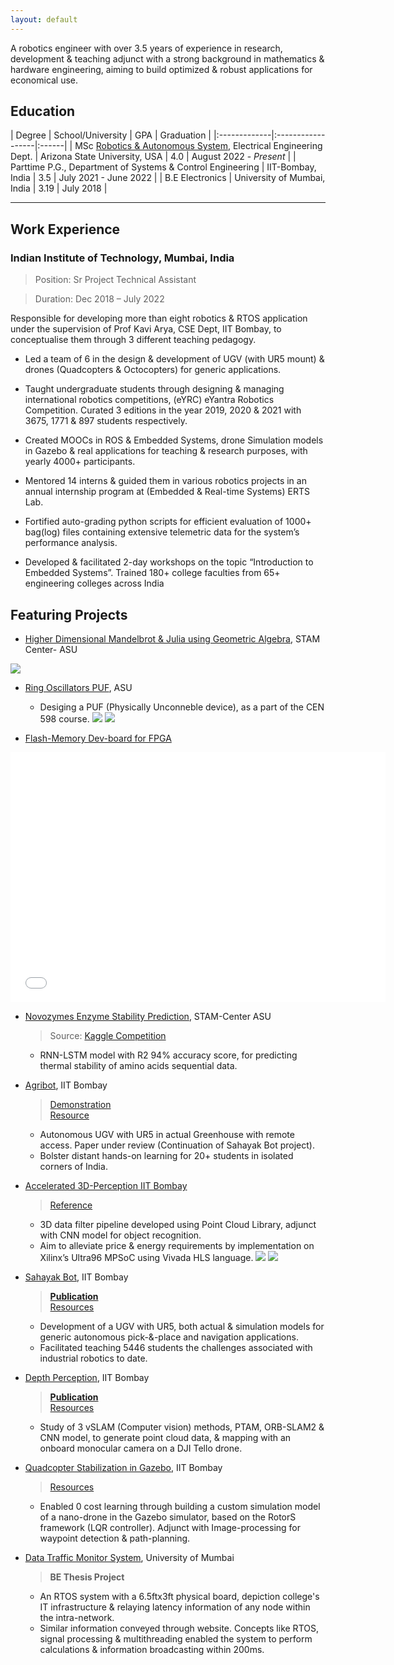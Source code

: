 ```yaml
---
layout: default
---
```


A robotics engineer with over 3.5 years of experience in research, development & teaching adjunct with a strong background in mathematics & hardware engineering, aiming to build optimized & robust applications for economical use.

## Education

| Degree        | School/University          | GPA | Graduation |
|:-------------|:------------------|:------|
| MSc [Robotics & Autonomous System](./content/Education/MSc.html), Electrical Engineering Dept. | Arizona State University, USA | 4.0 | August 2022 - _Present_  |
| Parttime P.G., Department of Systems & Control Engineering | IIT-Bombay, India   | 3.5 | July 2021 - June 2022  |
| B.E Electronics           | University of Mumbai, India      | 3.19 | July 2018   |


* * *


## Work Experience

### Indian Institute of Technology, Mumbai, India

> Position: Sr Project Technical Assistant 

> Duration: Dec 2018 – July 2022

Responsible for developing more than eight robotics & RTOS application under the supervision of Prof Kavi Arya, CSE Dept, IIT Bombay, to conceptualise them through 3 different teaching pedagogy.

- Led a team of 6 in the design & development of UGV (with UR5 mount) & drones (Quadcopters & Octocopters) for generic applications.

- Taught undergraduate students through designing & managing international robotics competitions, (eYRC) eYantra Robotics Competition. Curated 3 editions in the year 2019, 2020 & 2021 with 3675, 1771 & 897 students respectively.

- Created MOOCs in ROS & Embedded Systems, drone Simulation models in Gazebo & real applications for teaching & research purposes, with yearly 4000+ participants.

- Mentored 14 interns & guided them in various robotics projects in an annual internship program at (Embedded & Real-time Systems) ERTS Lab.

- Fortified auto-grading python scripts for efficient evaluation of 1000+ bag(log) files containing extensive telemetric data for the system’s
performance analysis.

- Developed & facilitated 2-day workshops on the topic “Introduction to Embedded Systems”. Trained 180+ college faculties from 65+ engineering colleges across India

## Featuring Projects

- [Higher Dimensional Mandelbrot & Julia using Geometric Algebra](), STAM Center- ASU


![](./content/projects/media/CA_3D_27000pts.png)

- [Ring Oscillators PUF](), ASU

  >
  - Desiging a PUF (Physically Unconneble device), as a part of the CEN 598 course.
![](./content/projects/media/ring_osc.png)
![](./content/projects/media/ring_osc_output.png)


- [Flash-Memory Dev-board for FPGA]()

<object>
<embed src="./content/projects/media/Generic-flash-memory-PCB-layout-&-design.pdf#page=1&zoom=60" type="application/pdf" width="600px" height="400px">
</object>


- [Novozymes Enzyme Stability Prediction](), STAM-Center ASU

  > Source: [Kaggle Competition](https://www.kaggle.com/competitions/novozymes-enzyme-stability-prediction/discussion) 
  - RNN-LSTM model with R2 94% accuracy score, for predicting thermal stability of amino acids sequential data.

- [Agribot](), IIT Bombay

  > [Demonstration](https://youtu.be/cgiHJSOUb5I) <br />
  > [Resource](https://github.com/erts-RnD/eYRC-2021_Agribot)
  - Autonomous UGV with UR5 in actual Greenhouse with remote access. Paper under review (Continuation of Sahayak Bot project).
  - Bolster distant hands-on learning for 20+ students in isolated corners of India.

- [Accelerated 3D-Perception IIT Bombay]()

  > [Reference](https://arxiv.org/pdf/2006.00049.pdf)
  - 3D data filter pipeline developed using Point Cloud Library, adjunct with CNN model for object recognition.
  - Aim to alleviate price & energy requirements by implementation on Xilinx’s Ultra96 MPSoC using Vivada HLS language.
  ![](./content/projects/media/3D_perception_clustering.png)
  ![](./content/projects/media/3D_perception_final.png)

<!-- <object>
<embed src="./content/projects/media/e_YSIP21_21_3D_Perception_progress_ppt_II.pdf" type="application/pdf" width="600px" height="400px">
</object> -->


- [Sahayak Bot](), IIT Bombay

  > **[Publication]()** <br />
  > [Resources](https://github.com/erts-RnD/sahayak_bot)
  - Development of a UGV with UR5, both actual & simulation models for generic autonomous pick-&-place and navigation applications.
  - Facilitated teaching 5446 students the challenges associated with industrial robotics to date.

- [Depth Perception](), IIT Bombay

  > **[Publication](https://ieeexplore.ieee.org/document/9588784)** <br />
  > [Resources](https://github.com/erts-RnD/sahayak_bot)
  - Study of 3 vSLAM (Computer vision) methods, PTAM, ORB-SLAM2 & CNN model, to generate point cloud data, & mapping with an onboard monocular camera on a DJI Tello drone.

- [Quadcopter Stabilization in Gazebo](), IIT Bombay

  > [Resources](https://github.com/rishikeshrmadan/survey_and_rescue)
  - Enabled 0 cost learning through building a custom simulation model of a nano-drone in the Gazebo simulator, based on the RotorS framework (LQR controller). Adjunct with Image-processing for waypoint detection & path-planning.

- [Data Traffic Monitor System](), University of Mumbai
  
  > **BE Thesis Project**
  - An RTOS system with a 6.5ftx3ft physical board, depiction college's IT infrastructure & relaying latency information of any node within the intra-network.
  - Similar information conveyed through website. Concepts like RTOS, signal processing & multithreading enabled the system to perform calculations & information broadcasting within 200ms.
